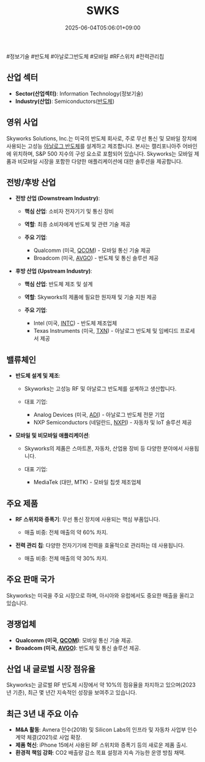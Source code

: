 ﻿---
title: "SWKS"
date: 2025-06-04T05:06:01+09:00
lastmod: 2025-06-04T05:06:01+09:00
type: docs
sidebar:
  open: true
weight: 843
---
<div style="display:none">
  <meta property="article:published_time" content="2025-06-03T20:06:01Z" />
  <meta property="article:modified_time" content="2025-06-03T20:06:01Z" />
</div>
#정보기술 #반도체 #아날로그반도체 #모바일 #RF스위치 #전력관리칩

## 산업 섹터

- **Sector(산업섹터)**: Information Technology(정보기술)
- **Industry(산업)**: Semiconductors([반도체](/industry-study/반도체/))

## 영위 사업

Skyworks Solutions, Inc.는 미국의 반도체 회사로, 주로 무선 통신 및 모바일 장치에 사용되는 고성능 [아날로그 반도체](/industry-study/아날로그-반도체/)를 설계하고 제조합니다. 본사는 캘리포니아주 어바인에 위치하며, S&P 500 지수의 구성 요소로 포함되어 있습니다. Skyworks는 모바일 제품과 비모바일 시장을 포함한 다양한 애플리케이션에 대한 솔루션을 제공합니다.

## 전방/후방 산업

- **전방 산업 (Downstream Industry)**:
    
    - **핵심 산업**: 소비자 전자기기 및 통신 장비
    - **역할**: 최종 소비자에게 반도체 및 관련 기술 제공
    - **주요 기업**:
        
        - Qualcomm (미국, [QCOM](/company-analysis/qcom/)) - 모바일 통신 기술 제공
        - Broadcom (미국, [AVGO](/company-analysis/avgo/)) - 반도체 및 통신 솔루션 제공

- **후방 산업 (Upstream Industry)**:
    
    - **핵심 산업**: 반도체 제조 및 설계
    - **역할**: Skyworks의 제품에 필요한 원자재 및 기술 지원 제공
    - **주요 기업**:
        
        - Intel (미국, [INTC](/company-analysis/intc/)) - 반도체 제조업체
        - Texas Instruments (미국, [TXN](/company-analysis/txn/)) - 아날로그 반도체 및 임베디드 프로세서 제공

## 밸류체인

- **반도체 설계 및 제조**:
    
    - Skyworks는 고성능 RF 및 아날로그 반도체를 설계하고 생산합니다.
    - 대표 기업:
        
        - Analog Devices (미국, [ADI](/company-analysis/adi/)) - 아날로그 반도체 전문 기업
        - NXP Semiconductors (네덜란드, [NXPI](/company-analysis/nxpi/)) - 자동차 및 IoT 솔루션 제공

- **모바일 및 비모바일 애플리케이션**:
    
    - Skyworks의 제품은 스마트폰, 자동차, 산업용 장비 등 다양한 분야에서 사용됩니다.
    - 대표 기업:
        
        - MediaTek (대만, MTK) - 모바일 칩셋 제조업체

## 주요 제품

- **RF 스위치와 증폭기**: 무선 통신 장치에 사용되는 핵심 부품입니다.
    
    - 매출 비중: 전체 매출의 약 60% 차지.
    
- **전력 관리 칩**: 다양한 전자기기에 전력을 효율적으로 관리하는 데 사용됩니다.
    
    - 매출 비중: 전체 매출의 약 30% 차지.

## 주요 판매 국가

Skyworks는 미국을 주요 시장으로 하며, 아시아와 유럽에서도 중요한 매출을 올리고 있습니다.

## 경쟁업체

- **Qualcomm (미국, [QCOM](/company-analysis/qcom/))**: 모바일 통신 기술 제공.
- **Broadcom (미국, [AVGO](/company-analysis/avgo/))**: 반도체 및 통신 솔루션 제공.

## 산업 내 글로벌 시장 점유율

Skyworks는 글로벌 RF 반도체 시장에서 약 10%의 점유율을 차지하고 있으며(2023년 기준), 최근 몇 년간 지속적인 성장을 보여주고 있습니다.

## 최근 3년 내 주요 이슈

- **M&A 활동**: Avnera 인수(2018) 및 Silicon Labs의 인프라 및 자동차 사업부 인수 계약 체결(2021)로 사업 확장.
- **제품 혁신**: iPhone 15에서 사용된 RF 스위치와 증폭기 등의 새로운 제품 출시.
- **환경적 책임 강화**: CO2 배출량 감소 목표 설정과 지속 가능한 운영 방침 채택.
